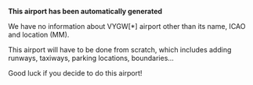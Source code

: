 **This airport has been automatically generated**

We have no information about VYGW[*] airport other than its name, ICAO and location (MM).

This airport will have to be done from scratch, which includes adding runways, taxiways, parking locations, boundaries...

Good luck if you decide to do this airport!